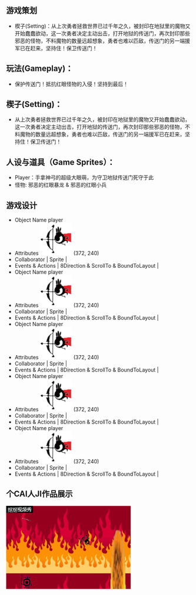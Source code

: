 ## 游戏策划
* 楔子(Setting)：从上次勇者拯救世界已过千年之久，被封印在地狱里的魔物又开始蠢蠢欲动，这一次勇者决定主动出击，打开地狱的传送门，再次封印那些邪恶的怪物，不料魔物的数量远超想象，勇者也难以匹敌，传送门的另一端援军已在赶来，坚持住！保卫传送门！
## 玩法(Gameplay)：
* 保护传送门！抵抗红眼怪物的入侵！坚持到最后！ 
## 楔子(Setting)：
* 从上次勇者拯救世界已过千年之久，被封印在地狱里的魔物又开始蠢蠢欲动，这一次勇者决定主动出击，打开地狱的传送门，再次封印那些邪恶的怪物，不料魔物的数量远超想象，勇者也难以匹敌，传送门的另一端援军已在赶来，坚持住！保卫传送门！ 
## 人设与道具（Game Sprites）： 
* Player：手拿神弓的超级大眼萌，为守卫地狱传送门死守于此 
* 怪物: 邪恶的红眼暴龙 & 邪恶的红眼小兵 
## 游戏设计

* Object Name    player
* Attributes ![](images/0.png) (372, 240)  
* Collaborator | Sprite |
* Events & Actions  | 8Direction & ScrollTo & BoundToLayout |
* Object Name    player
* Attributes ![](images/0.png) (372, 240)  
* Collaborator | Sprite |
* Events & Actions  | 8Direction & ScrollTo & BoundToLayout |
* Object Name    player
* Attributes ![](images/0.png) (372, 240)  
* Collaborator | Sprite |
* Events & Actions  | 8Direction & ScrollTo & BoundToLayout |
* Object Name    player
* Attributes ![](images/0.png) (372, 240)  
* Collaborator | Sprite |
* Events & Actions  | 8Direction & ScrollTo & BoundToLayout |
* Object Name    player
* Attributes ![](images/0.png) (372, 240)  
* Collaborator | Sprite |
* Events & Actions  | 8Direction & ScrollTo & BoundToLayout |
## 个CAI人JI作品展示
![](images/666.gif)